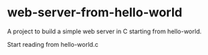 # web-server-from-hello-world
A project to build a simple web server in C starting from hello-world.

Start reading from hello-world.c
